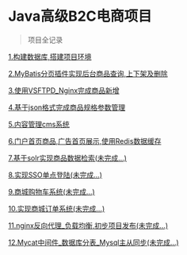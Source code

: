 # Java高级B2C电商项目
> 项目全记录

[1.构建数据库,搭建项目环境](https://www.cnblogs.com/tanshaoshenghao/p/10829778.html)

[2.MyBatis分页插件实现后台商品查询,上下架及删除](https://www.cnblogs.com/tanshaoshenghao/p/10834416.html)

[3.使用VSFTPD_Nginx完成商品新增](https://www.cnblogs.com/tanshaoshenghao/p/10846633.html)

[4.基于json格式完成商品规格参数管理](https://www.cnblogs.com/tanshaoshenghao/p/10871804.html)

[5.内容管理cms系统](https://www.cnblogs.com/tanshaoshenghao/p/10877752.html)

[6.门户首页商品,广告首页展示,使用Redis数据缓存](https://www.cnblogs.com/tanshaoshenghao/p/10884625.html)

[7.基于solr实现商品数据检索(未完成...)]()

[8.实现SSO单点登陆(未完成...)]()

[9.商城购物车系统(未完成...)]()

[10.实现商城订单系统(未完成...)]()

[11.nginx反向代理_负载均衡,初步项目发布(未完成...)]()

[12.Mycat中间件_数据库分表_Mysql主从同步(未完成...)]()